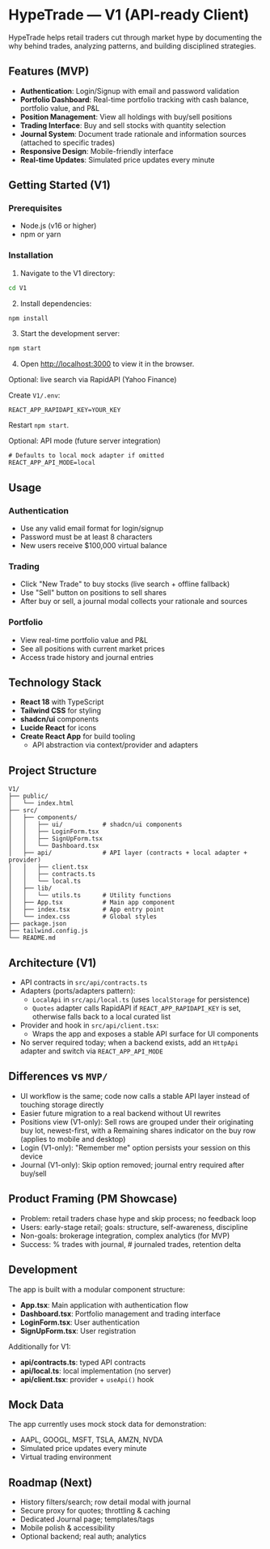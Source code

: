 # HypeTrade — V1 (API‑ready Client)

HypeTrade helps retail traders cut through market hype by documenting the why behind trades, analyzing patterns, and building disciplined strategies.

## Features (MVP)

- **Authentication**: Login/Signup with email and password validation
- **Portfolio Dashboard**: Real-time portfolio tracking with cash balance, portfolio value, and P&L
- **Position Management**: View all holdings with buy/sell positions
- **Trading Interface**: Buy and sell stocks with quantity selection
- **Journal System**: Document trade rationale and information sources (attached to specific trades)
- **Responsive Design**: Mobile-friendly interface
- **Real-time Updates**: Simulated price updates every minute

## Getting Started (V1)

### Prerequisites

- Node.js (v16 or higher)
- npm or yarn

### Installation

1. Navigate to the V1 directory:
```bash
cd V1
```

2. Install dependencies:
```bash
npm install
```

3. Start the development server:
```bash
npm start
```

4. Open [http://localhost:3000](http://localhost:3000) to view it in the browser.

Optional: live search via RapidAPI (Yahoo Finance)

Create `V1/.env`:

```
REACT_APP_RAPIDAPI_KEY=YOUR_KEY
```

Restart `npm start`.

Optional: API mode (future server integration)
```
# Defaults to local mock adapter if omitted
REACT_APP_API_MODE=local
```

## Usage

### Authentication
- Use any valid email format for login/signup
- Password must be at least 8 characters
- New users receive $100,000 virtual balance

### Trading
- Click "New Trade" to buy stocks (live search + offline fallback)
- Use "Sell" button on positions to sell shares
- After buy or sell, a journal modal collects your rationale and sources

### Portfolio
- View real-time portfolio value and P&L
- See all positions with current market prices
- Access trade history and journal entries

## Technology Stack

- **React 18** with TypeScript
- **Tailwind CSS** for styling
- **shadcn/ui** components
- **Lucide React** for icons
- **Create React App** for build tooling
  - API abstraction via context/provider and adapters

## Project Structure

```
V1/
├── public/
│   └── index.html
├── src/
│   ├── components/
│   │   ├── ui/           # shadcn/ui components
│   │   ├── LoginForm.tsx
│   │   ├── SignUpForm.tsx
│   │   └── Dashboard.tsx
│   ├── api/              # API layer (contracts + local adapter + provider)
│   │   ├── client.tsx
│   │   ├── contracts.ts
│   │   └── local.ts
│   ├── lib/
│   │   └── utils.ts      # Utility functions
│   ├── App.tsx           # Main app component
│   ├── index.tsx         # App entry point
│   └── index.css         # Global styles
├── package.json
├── tailwind.config.js
└── README.md
```

## Architecture (V1)

- API contracts in `src/api/contracts.ts`
- Adapters (ports/adapters pattern):
  - `LocalApi` in `src/api/local.ts` (uses `localStorage` for persistence)
  - `Quotes` adapter calls RapidAPI if `REACT_APP_RAPIDAPI_KEY` is set, otherwise falls back to a local curated list
- Provider and hook in `src/api/client.tsx`:
  - Wraps the app and exposes a stable API surface for UI components
- No server required today; when a backend exists, add an `HttpApi` adapter and switch via `REACT_APP_API_MODE`

## Differences vs `MVP/`

- UI workflow is the same; code now calls a stable API layer instead of touching storage directly
- Easier future migration to a real backend without UI rewrites
- Positions view (V1-only): Sell rows are grouped under their originating buy lot, newest-first, with a Remaining shares indicator on the buy row (applies to mobile and desktop)
- Login (V1-only): "Remember me" option persists your session on this device
- Journal (V1-only): Skip option removed; journal entry required after buy/sell

## Product Framing (PM Showcase)

- Problem: retail traders chase hype and skip process; no feedback loop
- Users: early-stage retail; goals: structure, self-awareness, discipline
- Non-goals: brokerage integration, complex analytics (for MVP)
- Success: % trades with journal, # journaled trades, retention delta

## Development

The app is built with a modular component structure:

- **App.tsx**: Main application with authentication flow
- **Dashboard.tsx**: Portfolio management and trading interface
- **LoginForm.tsx**: User authentication
- **SignUpForm.tsx**: User registration

Additionally for V1:
- **api/contracts.ts**: typed API contracts
- **api/local.ts**: local implementation (no server)
- **api/client.tsx**: provider + `useApi()` hook

## Mock Data

The app currently uses mock stock data for demonstration:
- AAPL, GOOGL, MSFT, TSLA, AMZN, NVDA
- Simulated price updates every minute
- Virtual trading environment

## Roadmap (Next)

- History filters/search; row detail modal with journal
- Secure proxy for quotes; throttling & caching
- Dedicated Journal page; templates/tags
- Mobile polish & accessibility
- Optional backend; real auth; analytics
